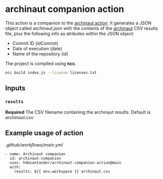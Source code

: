 # archinaut companion action

This action is a companion to the [archinaut action](https://github.com/hdmsantander/archinaut-action). It generates a JSON object called _archinaut.json_ with the contents of the [archinaut](https://github.com/hdmsantander/archinaut) CSV results file, plus the following info as atributes within the JSON object:

- Commit ID (idCommit)
- Date of execution (date)
- Name of the repository (id)

The project is compiled using **ncc**.

```BASH
ncc build index.js --license licenses.txt
```

## Inputs

### `results`

**Required** The CSV filename containing the archinaut results. Default is _archinaut.csv_

## Example usage of action

_.github/workflows/main.yml_

```
- name: Archinaut companion
  id: archinaut-companion
  uses: hdmsantander/archinaut-companion-action@main
  with:
    results: ${{ env.workspace }} archinaut.csv
```
